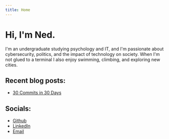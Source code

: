 ```yaml
---
title: Home
---
```

# Hi, I'm Ned.

I'm an undergraduate studying psychology and IT, and I'm passionate about cybersecurity, politics, and the impact of technology on society. When I'm not glued to a terminal I also enjoy swimming, climbing, and exploring new cities. 

## Recent blog posts:

* [30 Commits in 30 Days](/posts/2023_03_05_30_commits_in_30_days/)

## Socials:

* [Github](https://github.com/nedpfeiffer/)
* [LinkedIn](https://www.linkedin.com/in/nedpfeiffer/)
* [Email](mailto:116780681+nedpfeiffer@users.noreply.github.com)

<!-- [![Github](/images/github.png)](https://github.com/nedpfeiffer/) [![LinkedIn](/images/linkedin.png)](https://www.linkedin.com/in/nedpfeiffer/)-->
